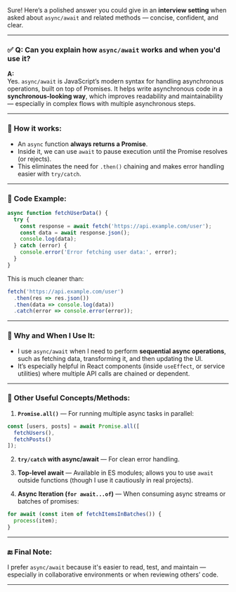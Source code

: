 Sure! Here’s a polished answer you could give in an **interview setting** when asked about `async/await` and related methods — concise, confident, and clear.

---

### ✅ **Q: Can you explain how `async/await` works and when you'd use it?**

**A:**  
Yes. `async/await` is JavaScript’s modern syntax for handling asynchronous operations, built on top of Promises. It helps write asynchronous code in a **synchronous-looking way**, which improves readability and maintainability — especially in complex flows with multiple asynchronous steps.

---

### 🔧 **How it works:**

- An `async` function **always returns a Promise**.
- Inside it, we can use `await` to pause execution until the Promise resolves (or rejects).
- This eliminates the need for `.then()` chaining and makes error handling easier with `try/catch`.

---

### 📄 **Code Example:**

```ts
async function fetchUserData() {
  try {
    const response = await fetch('https://api.example.com/user');
    const data = await response.json();
    console.log(data);
  } catch (error) {
    console.error('Error fetching user data:', error);
  }
}
```

This is much cleaner than:
```ts
fetch('https://api.example.com/user')
  .then(res => res.json())
  .then(data => console.log(data))
  .catch(error => console.error(error));
```

---

### 🚀 **Why and When I Use It:**

- I use `async/await` when I need to perform **sequential async operations**, such as fetching data, transforming it, and then updating the UI.
- It’s especially helpful in React components (inside `useEffect`, or service utilities) where multiple API calls are chained or dependent.

---

### 🧠 **Other Useful Concepts/Methods:**

1. **`Promise.all()`** — For running multiple async tasks in parallel:
```ts
const [users, posts] = await Promise.all([
  fetchUsers(),
  fetchPosts()
]);
```

2. **`try/catch` with async/await** — For clean error handling.

3. **Top-level await** — Available in ES modules; allows you to use `await` outside functions (though I use it cautiously in real projects).

4. **Async Iteration (`for await...of`)** — When consuming async streams or batches of promises:
```ts
for await (const item of fetchItemsInBatches()) {
  process(item);
}
```

---

### 🔚 Final Note:
I prefer `async/await` because it's easier to read, test, and maintain — especially in collaborative environments or when reviewing others’ code.

---
